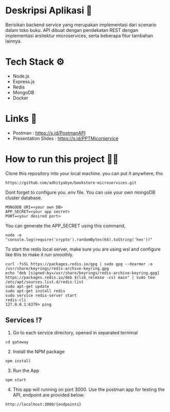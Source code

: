 # Deskripsi Aplikasi 📝

Berisikan backend service yang merupakan implementasi dari scenario dalam toko buku. API dibuat dengan pendekatan REST dengan implementasi arsitektur microservices, serta beberapa fitur tambahan lainnya.

# Tech Stack ⚙️

- Node.js
- Express.js
- Redis
- MongoDB
- Docker

# Links 🔗

- Postman : https://s.id/PostmanAPI
- Presentation Slides : https://s.id/PPTMicorservice

# How to run this project 🏃‍♂️

Clone this repository into your local machine. you can put it anywhere, tho

```
https://github.com/adhityabye/bookstore-microservices.git
```

Dont forget to configure you .env file. You can use your own mongoDB cluster database.

```
MONGODB_URI=<your own DB>
APP_SECRET=<your app secret>
PORT=<your desired port>
```

You can generate the APP_SECRET using this command,

```
node -e "console.log(require('crypto').randomBytes(64).toString('hex'))"
```

To start the redis local server, make sure you are using wsl and configure like this to make it run smoothly.

```
curl -fsSL https://packages.redis.io/gpg | sudo gpg --dearmor -o /usr/share/keyrings/redis-archive-keyring.gpg
echo "deb [signed-by=/usr/share/keyrings/redis-archive-keyring.gpg] https://packages.redis.io/deb $(lsb_release -cs) main" | sudo tee /etc/apt/sources.list.d/redis.list
sudo apt-get update
sudo apt-get install redis
sudo service redis-server start
redis-cli
127.0.0.1:6379> ping
```

## Services ⁉️

1. Go to each service directory, opened in separated terminal

```
cd gateway
```

2. Install the NPM package

```
npm install
```

3. Run the App

```
npm start
```

4. This app will running on port 3000. Use the postman app for testing the API, endpoint are provided below.

```
http://localhost:3000/{endpoints}
```
